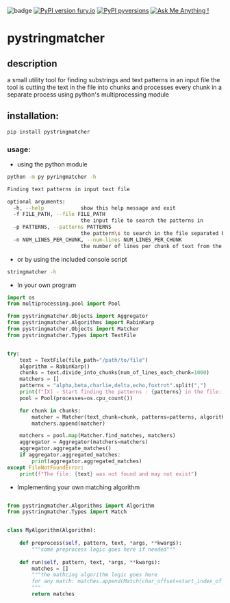 ![badge](https://github.com/aviadtamir/pystringmatcher/workflows/pystringmatcher%20CI%5cCD/badge.svg)
[![PyPI version fury.io](https://badge.fury.io/py/pystringmatcher.svg)](https://pypi.python.org/pypi/pystringmatcher/)
[![PyPI pyversions](https://img.shields.io/pypi/pyversions/pystringmatcher.svg)](https://pypi.python.org/pypi/pystringmatcher/)
[![Ask Me Anything !](https://img.shields.io/badge/Ask%20me-anything-1abc9c.svg)](https://github.com/aviadtamir/pystringmatcher)
# pystringmatcher

## description
a small utility tool for finding substrings and text patterns in an input file
the tool is cutting the text in the file into chunks and processes every chunk in a separate process
using python's multiprocessing module

## installation:
```bash
pip install pystringmatcher
```

### usage:
* using the python module
```bash
python -m py pyringmatcher -h

Finding text patterns in input text file

optional arguments:
  -h, --help            show this help message and exit
  -f FILE_PATH, --file FILE_PATH
                        the input file to search the patterns in
  -p PATTERNS, --patterns PATTERNS
                        the pattern\s to search in the file separated by ,
  -n NUM_LINES_PER_CHUNK, --num-lines NUM_LINES_PER_CHUNK
                        the number of lines per chunk of text from the input file
```

* or by using the included console script

```bash
stringmatcher -h 
```
* In your own program

```python
import os
from multiprocessing.pool import Pool

from pystringmatcher.Objects import Aggregator
from pystringmatcher.Algorithms import RabinKarp
from pystringmatcher.Objects import Matcher
from pystringmatcher.Types import TextFile


try:
    text = TextFile(file_path="/path/to/file")
    algorithm = RabinKarp()
    chunks = text.divide_into_chunks(num_of_lines_each_chunk=1000)
    matchers = []
    patterns = "alpha,beta,charlie,delta,echo,foxtrot".split(",")
    print(f"[X] - Start finding the patterns : {patterns} in the file: {text}")
    pool = Pool(processes=os.cpu_count())

    for chunk in chunks:
        matcher = Matcher(text_chunk=chunk, patterns=patterns, algorithm=algorithm)
        matchers.append(matcher)

    matchers = pool.map(Matcher.find_matches, matchers)
    aggregator = Aggregator(matchers=matchers)
    aggregator.aggregate_matches()
    if aggregator.aggregated_matches:
        print(aggregator.aggregated_matches) 
except FileNotFoundError:
    print(f"The file: {text} was not found and may not exist")
``` 

* Implementing your own matching algorithm
```python

from pystringmatcher.Algorithms import Algorithm
from pystringmatcher.Types import Match


class MyAlgorithm(Algorithm):
    
    def preprocess(self, pattern, text, *args, **kwargs):
        """some preprocess logic goes here if needed"""
    
    def run(self, pattern, text, *args, **kwargs):
        matches = []
        """the mathcing algorithm logic goes here
        for any match: matches.append(Match(char_offset=start_index_of_match)) 
        """         
        return matches
        
```
        
        
    




    







```